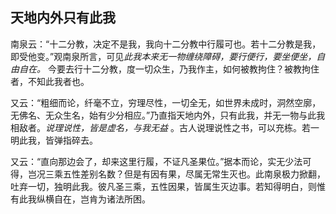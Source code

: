 ## 天地内外只有此我

南泉云：“十二分教，决定不是我，我向十二分教中行履可也。若十二分教是我，即受他变。”观南泉所言，可见*此我本来无一物缠绕障碍，要行便行，要坐便坐，自由自在。* 今要去行十二分教，度一切众生，乃我作主，如何被教拘住？被教拘住者，不知此我者也。

又云：“粗细而论，纤毫不立，穷理尽性，一切全无，如世界未成时，洞然空廓，无佛名、无众生名，始有少分相应。”乃直指天地内外，只有此我，并无一物与此我相敌者。*说理说性，皆是虚名，与我无益* 。古人说理说性之书，可以充栋。若一明此我，皆弹指碎去。

又云：“直向那边会了，却来这里行履，不证凡圣果位。”据本而论，实无少法可得，岂况三乘五性差别名数？但是有因有果，尽属无常生灭也。此南泉极力掀翻，吐弃一切，独明此我。彼凡圣三乘，五性因果，皆属生灭边事。若知得明白，则惟有此我纵横自在，岂肯为诸法所困。
